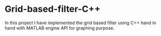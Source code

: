 # Grid-based-filter-C++
In this project I have  implemented the grid based filter using C++ hand in hand with MATLAB engine API for graphing purpose.  
